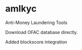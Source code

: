 # amlkyc
Anti-Money Laundering Tools

Download OFAC database directly.  

Added blockscore integration
